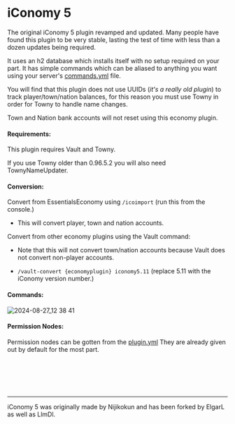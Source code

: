 # iConomy 5

The original iConomy 5 plugin revamped and updated. Many people have found this plugin to be very stable, lasting the test of time with less than a dozen updates being required.

It uses an h2 database which installs itself with no setup required on your part. It has simple commands which can be aliased to anything you want using your server's [commands.yml](https://bukkit.fandom.com/wiki/Commands.yml) file. 

You will find that this plugin does not use UUIDs (*it's a really old plugin*) to track player/town/nation balances, for this reason you must use Towny in order for Towny to handle name changes.

Town and Nation bank accounts will not reset using this economy plugin.

#### Requirements:
This plugin requires Vault and Towny.

If you use Towny older than 0.96.5.2 you will also need TownyNameUpdater. 


#### Conversion:
Convert from EssentialsEconomy using `/icoimport` (run this from the console.)
  - This will convert player, town and nation accounts.

Convert from other economy plugins using the Vault command:
- Note that this will not convert town/nation accounts because Vault does not convert non-player accounts.

- `/vault-convert {economyplugin} iconomy5.11` (replace 5.11 with the iConomy version number.)

#### Commands:
![2024-08-27_12 38 41](https://github.com/user-attachments/assets/e05f8c49-df40-495a-ab02-8adcf5a5ec9d)


#### Permission Nodes:
Permission nodes can be gotten from the [plugin.yml](https://github.com/iconomy5legacy/iConomy/blob/master/src/main/resources/plugin.yml) They are already given out by default for the most part.
<br><br><br><br><br><br>



----

iConomy 5 was originally made by Nijikokun and has been forked by ElgarL as well as LlmDl.
